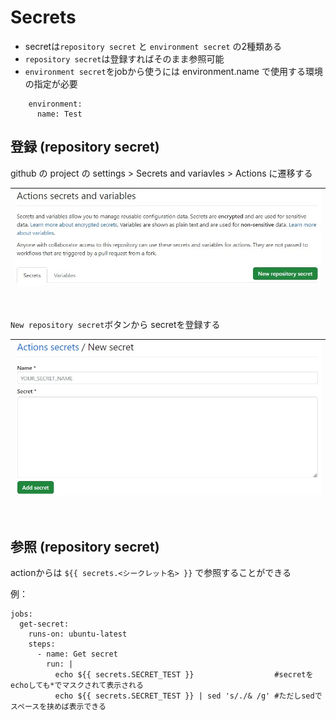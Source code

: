 # Secrets

- secretは`repository secret` と `environment secret` の2種類ある  
- `repository secret`は登録すればそのまま参照可能
- `environment secret`をjobから使うには  environment.name で使用する環境の指定が必要
```
    environment:
      name: Test
```

## 登録 (repository secret)
github の project の settings > Secrets and variavles > Actions に遷移する

| ![setting](../image/secret_1.jpg)|
|:--|
<br/>

`New repository secret`ボタンから secretを登録する

| ![New repository secret](../image/secret_2.jpg)|
|:--|
<br/>

## 参照 (repository secret)
actionからは `${{ secrets.<シークレット名> }}` で参照することができる  

例：
```
jobs:
  get-secret:
    runs-on: ubuntu-latest
    steps:
      - name: Get secret
        run: |
          echo ${{ secrets.SECRET_TEST }}                  #secretをechoしても*でマスクされて表示される
          echo ${{ secrets.SECRET_TEST }} | sed 's/./& /g' #ただしsedでスペースを挟めば表示できる
```
